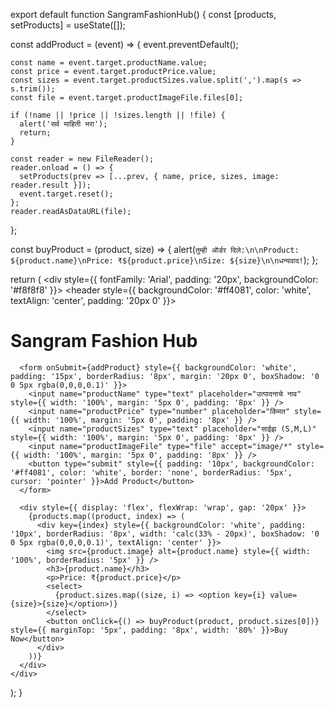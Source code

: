 

export default function SangramFashionHub() {
  const [products, setProducts] = useState([]);

  const addProduct = (event) => {
    event.preventDefault();

    const name = event.target.productName.value;
    const price = event.target.productPrice.value;
    const sizes = event.target.productSizes.value.split(',').map(s => s.trim());
    const file = event.target.productImageFile.files[0];

    if (!name || !price || !sizes.length || !file) {
      alert('सर्व माहिती भरा');
      return;
    }

    const reader = new FileReader();
    reader.onload = () => {
      setProducts(prev => [...prev, { name, price, sizes, image: reader.result }]);
      event.target.reset();
    };
    reader.readAsDataURL(file);
  };

  const buyProduct = (product, size) => {
    alert(`तुम्ही ऑर्डर दिले:\n\nProduct: ${product.name}\nPrice: ₹${product.price}\nSize: ${size}\n\nधन्यवाद!`);
  };

  return (
    <div style={{ fontFamily: 'Arial', padding: '20px', backgroundColor: '#f8f8f8' }}>
      <header style={{ backgroundColor: '#ff4081', color: 'white', textAlign: 'center', padding: '20px 0' }}>
        <h1>Sangram Fashion Hub</h1>
      </header>

      <form onSubmit={addProduct} style={{ backgroundColor: 'white', padding: '15px', borderRadius: '8px', margin: '20px 0', boxShadow: '0 0 5px rgba(0,0,0,0.1)' }}>
        <input name="productName" type="text" placeholder="उत्पादनाचे नाव" style={{ width: '100%', margin: '5px 0', padding: '8px' }} />
        <input name="productPrice" type="number" placeholder="किंमत" style={{ width: '100%', margin: '5px 0', padding: '8px' }} />
        <input name="productSizes" type="text" placeholder="साईझ (S,M,L)" style={{ width: '100%', margin: '5px 0', padding: '8px' }} />
        <input name="productImageFile" type="file" accept="image/*" style={{ width: '100%', margin: '5px 0', padding: '8px' }} />
        <button type="submit" style={{ padding: '10px', backgroundColor: '#ff4081', color: 'white', border: 'none', borderRadius: '5px', cursor: 'pointer' }}>Add Product</button>
      </form>

      <div style={{ display: 'flex', flexWrap: 'wrap', gap: '20px' }}>
        {products.map((product, index) => (
          <div key={index} style={{ backgroundColor: 'white', padding: '10px', borderRadius: '8px', width: 'calc(33% - 20px)', boxShadow: '0 0 5px rgba(0,0,0,0.1)', textAlign: 'center' }}>
            <img src={product.image} alt={product.name} style={{ width: '100%', borderRadius: '5px' }} />
            <h3>{product.name}</h3>
            <p>Price: ₹{product.price}</p>
            <select>
              {product.sizes.map((size, i) => <option key={i} value={size}>{size}</option>)}
            </select>
            <button onClick={() => buyProduct(product, product.sizes[0])} style={{ marginTop: '5px', padding: '8px', width: '80%' }}>Buy Now</button>
          </div>
        ))}
      </div>
    </div>
  );
}
